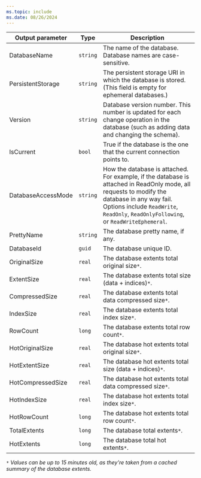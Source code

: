 ```yaml
---
ms.topic: include
ms.date: 08/26/2024
---
```


|Output parameter |Type |Description|
|---|---|---|
|DatabaseName  | `string` |The name of the database. Database names are case-sensitive.|
|PersistentStorage  | `string` |The persistent storage URI in which the database is stored. (This field is empty for ephemeral databases.)|
|Version  | `string` |Database version number. This number is updated for each change operation in the database (such as adding data and changing the schema).|
|IsCurrent  |`bool` |True if the database is the one that the current connection points to.|
|DatabaseAccessMode  | `string` |How the database is attached. For example, if the database is attached in ReadOnly mode, all requests to modify the database in any way fail. Options include `ReadWrite`, `ReadOnly`, `ReadOnlyFollowing`, or `ReadWriteEphemeral`. |
|PrettyName | `string` |The database pretty name, if any.|
|DatabaseId | `guid` |The database unique ID.|
|OriginalSize | `real` | The database extents total original size`*`.|
|ExtentSize | `real` | The database extents total size (data + indices)`*`.|
|CompressedSize | `real` | The database extents total data compressed size`*`.|
|IndexSize | `real` | The database extents total index size`*`.|
|RowCount | `long` | The database extents total row count`*`.|
|HotOriginalSize | `real` | The database hot extents total original size`*`.|
|HotExtentSize | `real` | The database hot extents total size (data + indices)`*`.|
|HotCompressedSize | `real` | The database hot extents total data compressed size`*`.|
|HotIndexSize | `real` | The database hot extents total index size`*`.|
|HotRowCount | `long` | The database hot extents total row count`*`.|
|TotalExtents| `long` | The database total extents`*`.|
|HotExtents| `long` | The database total hot extents`*`.|

`*` *Values can be up to 15 minutes old, as they're taken from a cached summary of the database extents.*
